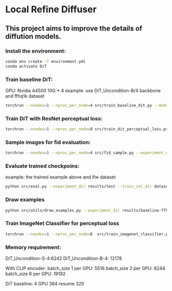 # Local Refine Diffuser

## This project aims to improve the details of diffution models.

### Install the environment:
```bash
conda env create -f environment.yml
conda activate DiT
```

### Train baseline DiT:
GPU: Nvidia A4500 10G * 4
example: use DiT_Uncondition-B/4 backbone and ffhq1k dataset
```bash
torchrun --nnodes=1 --nproc_per_node=4 src/train_baseline_dit.py --model DiT_Uncondition-B/4 --data_path datasets/ffhq256 --image-size 256 --total_steps 500000 --ckpt_every_step 10000  --global-batch-size 256 --use_ema True
```

### Train DiT with ResNet perceptual loss:
```bash
torchrun --nnodes=1 --nproc_per_node=8 src/train_dit_perceptual_loss.py --model DiT_Uncondition-B/4 --data_path datasets/celebahq256old/  --image-size 256 --total_steps 233770 --ckpt_every_step 11500 --global-batch-size 128 --use_ema True --perceptual_encoder resnet --encoder_ckpt encoder_ckpts/resnet00000070.pt --resume pretrained_models/DiT-B-4-celebahqold256/0001500.pt --alpha 2
```

### Sample images for fid evaluation:
```bash
torchrun --nnodes=1 --nproc_per_node=4 src/fid_sample.py --experiment_dir results/baseline-001-ffhq1k--DiT_Uncondition-S-4 --model DiT_Uncondition-S/4 --fid_samples 3000 --image-size 256 --global-batch-size 128 --num_sampling_steps 1000 --use_ema True
```

### Evaluate trained checkpoins:
example: the trained example above and lfw dataset
```bash
python src/eval.py --experiment_dir results/test --train_set_dir datasets/images/ffhq1k --folder_name fid_samples --file_name 'eval_scores.xlsx' --cal_kid False
```

### Draw examples
```bash
python src/utils/draw_examples.py --experiment_dir results/baseline-ffhq5k-000--DiT_Uncondition-S-4/ --image_num 12 --target_dir results/baseline-ffhq5k-000--DiT_Uncondition-S-4/plot_examples
```
### Train ImageNet Classifier for perceptual loss
```bash
torchrun --nnodes=1 --nproc_per_node=8  src/train_imagenet_classifier.py --model biggan --data_path dataset/imagenet1k --image_size 256 --epochs 200 --global-batch-size 256 --log-every 50 --ckpt-every 1 --test-every-epoch 1 --use_ema True
```

### Memory requirement:
DiT_Uncondition-S-4:6242
DiT_Uncondition-B-4: 12178

With CLIP encoder:
batch_size 1 per GPU: 5516
batch_size 2 per GPU: 8244
batch_size 6 per GPU: 19192

DiT baseline: 4 GPU 384 resume 320